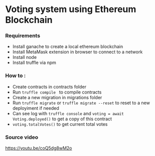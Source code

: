 # Voting system using Ethereum Blockchain

### Requirements

- Install ganache to create a local ethereum blockchain
- Install MetaMask extension in browser to connect to a network
- Install node
- Install truffle via npm

### How to :

- Create contracts in contracts folder
- Run `truffle compile ` to compile contracts
- Create a new migration in migrations folder
- Run `truffle migrate` or `truffle migrate --reset` to reset to a new deployiment if needed
- Can see log with `truffle console` and `voting = await Voting.deployed()` to get a copy of this contract
- `voting.totalVotes()` to get current total votes

### Source video

https://youtu.be/coQ5dg8wM2o
